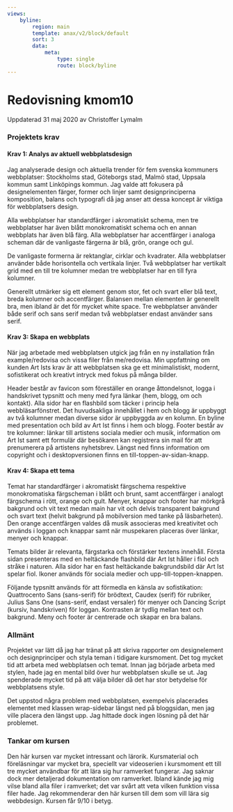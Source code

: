 ```yaml
---
views:
    byline:
        region: main
        template: anax/v2/block/default
        sort: 3
        data:
            meta: 
                type: single
                route: block/byline
---
```

Redovisning kmom10
=========================

<p class="author">Uppdaterad<time datetime="2020-05-31"> 31 maj 2020
</time> av Christoffer Lymalm</p>

### Projektets krav

#### Krav 1: Analys av aktuell webbplatsdesign

Jag analyserade design och aktuella trender för fem svenska kommuners webbplatser: Stockholms stad, Göteborgs stad, Malmö stad, Uppsala kommun samt Linköpings kommun. Jag valde att fokusera på designelementen färger, former och linjer samt designprinciperna komposition, balans och typografi då jag anser att dessa koncept är viktiga för webbplatsers design. 

Alla webbplatser har standardfärger i akromatiskt schema, men tre webbplatser har även blått monokromatiskt schema och en annan webbplats har även blå färg. Alla webbplatser har accentfärger i analoga scheman där de vanligaste färgerna är blå, grön, orange och gul.

De vanligaste formerna är rektanglar, cirklar och kvadrater. Alla webbplatser använder både horisontella och vertikala linjer. Två webbplatser har vertikalt grid med en till tre kolumner medan tre webbplatser har en till fyra kolumner. 

Generellt utmärker sig ett element genom stor, fet och svart eller blå text, breda kolumner och accentfärger. Balansen mellan elementen är generellt bra, men ibland är det för mycket white space. Tre webbplatser använder både serif och sans serif medan två webbplatser endast använder sans serif.

#### Krav 3: Skapa en webbplats

När jag arbetade med webbplatsen utgick jag från en ny installation från example/redovisa och vissa filer från me/redovisa. Min uppfattning om kunden Art Ists krav är att webbplatsen ska ge ett minimalistiskt, modernt, sofistikerat och kreativt intryck med fokus på många bilder. 

Header består av favicon som föreställer en orange åttondelsnot, logga i handskrivet typsnitt och meny med fyra länkar (hem, blogg, om och kontakt). Alla sidor har en flashbild som täcker i princip hela webbläsarfönstret. Det huvudsakliga innehållet i hem och blogg är uppbyggt av två kolumner medan diverse sidor är uppbyggda av en kolumn. En byline med presentation och bild av Art Ist finns i hem och blogg. Footer består av tre kolumner: länkar till artistens sociala medier och musik, information om Art Ist samt ett formulär där besökaren kan registrera sin mail för att prenumerera på artistens nyhetsbrev. Längst ned finns information om copyright och i desktopversionen finns en till-toppen-av-sidan-knapp.

#### Krav 4: Skapa ett tema

Temat har standardfärger i akromatiskt färgschema respektive monokromatiska färgscheman i blått och brunt, samt accentfärger i analogt färgschema i rött, orange och gult. Menyer, knappar och footer har mörkgrå bakgrund och vit text medan main har vit och delvis transparent bakgrund och svart text (helvit bakgrund på mobilversion med tanke på läsbarheten). Den orange accentfärgen valdes då musik associeras med kreativitet och används i loggan och knappar samt när muspekaren placeras över länkar, menyer och knappar.

Temats bilder är relevanta, färgstarka och förstärker textens innehåll. Första sidan presenteras med en heltäckande flashbild där Art Ist håller i fiol och stråke i naturen. Alla sidor har en fast heltäckande bakgrundsbild där Art Ist spelar fiol. Ikoner används för sociala medier och upp-till-toppen-knappen. 

Följande typsnitt används för att förmedla en känsla av sofistikation: Quattrocento Sans (sans-serif) för brödtext, Caudex (serif) för rubriker, Julius Sans One (sans-serif, endast versaler) för menyer och Dancing Script (kursiv, handskriven) för loggan. Kontrasten är tydlig mellan text och bakgrund. Meny och footer är centrerade och skapar en bra balans.

### Allmänt

Projektet var lätt då jag har tränat på att skriva rapporter om designelement och designprinciper och styla teman i tidigare kursmoment. Det tog mycket tid att arbeta med webbplatsen och temat. Innan jag började arbeta med stylen, hade jag en mental bild över hur webbplatsen skulle se ut. Jag spenderade mycket tid på att välja bilder då det har stor betydelse för webbplatsens style. 

Det uppstod några problem med webbplatsen, exempelvis placerades elementet med klassen wrap-sidebar längst ned på bloggsidan, men jag ville placera den längst upp. Jag hittade dock ingen lösning på det här problemet.

### Tankar om kursen

Den här kursen var mycket intressant och lärorik. Kursmaterial och föreläsningar var mycket bra, speciellt var videoserien i kursmoment ett till tre mycket användbar för att lära sig hur ramverket fungerar. Jag saknar dock mer detaljerad dokumentation om ramverket. Ibland kände jag mig vilse bland alla filer i ramverket; det var svårt att veta vilken funktion vissa filer hade. Jag rekommenderar den här kursen till dem som vill lära sig webbdesign. Kursen får 9/10 i betyg.
